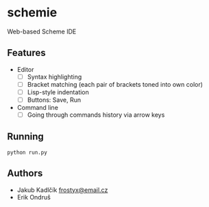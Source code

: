 # schemie
Web-based Scheme IDE


## Features
- Editor
    - [ ] Syntax highlighting
    - [ ] Bracket matching (each pair of brackets toned into own color)
    - [ ] Lisp-style indentation
	- [ ] Buttons: Save, Run
- Command line
    - [ ] Going through commands history via arrow keys

## Running

	python run.py


## Authors
- Jakub Kadlčík <frostyx@email.cz>
- Erik Ondruš

